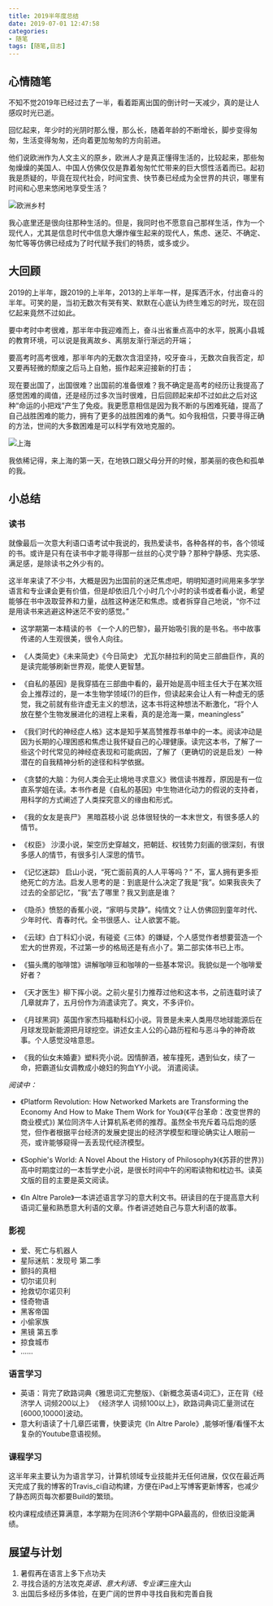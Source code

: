 ```yaml
---
title: 2019半年度总结
date: 2019-07-01 12:47:58
categories:
- 随笔
tags: [随笔,日志]
---
```


## 心情随笔

不知不觉2019年已经过去了一半，看着距离出国的倒计时一天减少，真的是让人感叹时光已逝。

回忆起来，年少时的光阴时那么慢，那么长，随着年龄的不断增长，脚步变得匆匆，生活变得匆匆，还向着更加匆匆的方向前进。

他们说欧洲作为人文主义的原乡，欧洲人才是真正懂得生活的，比较起来，那些匆匆燥燥的美国人、中国人仿佛仅仅是靠着匆匆忙忙带来的巨大惯性活着而已。起初我是质疑的，毕竟在现代社会，时间宝贵、快节奏已经成为全世界的共识，哪里有时间和心思来悠闲地享受生活？

![欧洲乡村](https://i.loli.net/2019/07/01/5d1a0360eede066594.jpg)

我心底里还是很向往那种生活的。但是，我同时也不愿意自己那样生活，作为一个现代人，尤其是信息时代中信息大爆炸催生起来的现代人，焦虑、迷茫、不确定、匆忙等等仿佛已经成为了时代赋予我们的特质，或多或少。

<!-- more -->

## 大回顾

2019的上半年，跟2019的上半年，2013的上半年一样，是挥洒汗水，付出奋斗的半年。可笑的是，当初无数次有哭有笑、默默在心底认为终生难忘的时光，现在回忆起来竟然不过如此。

要中考时中考很难，那半年中我迎难而上，奋斗出省重点高中的水平，脱离小县城的教育环境，可以说是我离故乡、离朋友渐行渐远的开端；

要高考时高考很难，那半年内的无数次含泪坚持，咬牙奋斗，无数次自我否定，却又要再轻微的颓废之后马上自勉，振作起来迎接新的打击；

现在要出国了，出国很难？出国前的准备很难？我不确定是高考的经历让我提高了感觉困难的阈值，还是经历过多次当时很难，日后回顾起来却不过如此之后对这种“命运的小把戏”产生了免疫。我更愿意相信是因为我不断的与困难死磕，提高了自己战胜困难的能力，拥有了更多的战胜困难的勇气。如今我相信，只要寻得正确的方法，世间的大多数困难是可以科学有效地克服的。

![上海](https://i.loli.net/2019/07/01/5d1a06f2997b661894.jpg)

我依稀记得，来上海的第一天，在地铁口跟父母分开的时候，那美丽的夜色和孤单的我。

## 小总结

### 读书

就像最后一次意大利语口语考试中我说的，我热爱读书，各种各样的书，各个领域的书。或许是只有在读书中才能寻得那一丝丝的心灵宁静？那种宁静感、充实感、满足感，是除读书之外少有的。

这半年来读了不少书，大概是因为出国前的迷茫焦虑吧，明明知道时间用来多学学语言和专业课会更有价值，但是却依旧几个小时几个小时的读书或者看小说，希望能够在书中汲取营养和力量，战胜这种迷茫和焦虑。或者拆穿自己地说，“你不过是用读书来逃避这种迷茫不安的感觉。”

- 这学期第一本精读的书 《一个人的巴黎》，最开始吸引我的是书名。书中故事传递的人生观很美，很令人向往。

- 《人类简史》《未来简史》《今日简史》 尤瓦尔赫拉利的简史三部曲巨作，真的是读完能够刷新世界观，能使人更智慧。

- 《自私的基因》是我穿插在三部曲中看的，最开始是高中班主任大于在某次班会上推荐过的，是一本生物学领域(?)的巨作，但读起来会让人有一种虚无的感觉，我之前就有些许虚无主义的想法，这本书将这种想法不断激化，“将个人放在整个生物发展进化的进程上来看，真的是沧海一粟，meaningless”

- 《我们时代的神经症人格》这本是知乎某高赞推荐书单中的一本。阅读冲动是因为长期的心理困惑和焦虑让我怀疑自己的心理健康。读完这本书，了解了一些这个时代常见的神经症表现和可能病因，了解了（更确切的说是启发）一种潜在的自我精神分析的途径和科学依据。

- 《贪婪的大脑：为何人类会无止境地寻求意义》微信读书推荐，原因是有一位直系学姐在读。本书作者是《自私的基因》中生物进化动力的假说的支持者，用科学的方式阐述了人类探究意义的缘由和形式。

- 《我的女友是丧尸》 黑暗荔枝小说 总体很轻快的一本末世文，有很多感人的情节。

- 《权臣》 沙漠小说，架空历史穿越文，把朝廷、权钱势力刻画的很深刻，有很多感人的情节，有很多引人深思的情节。

- 《记忆迷踪》 启山小说，“死亡面前真的人人平等吗？” 不，富人拥有更多拒绝死亡的方法。启发人思考的是：到底是什么决定了我是“我”。如果我丧失了过去的全部记忆，“我”去了哪里？我又到底是谁？

- 《隐杀》愤怒的香蕉小说，“家明与灵静”。纯情文？让人仿佛回到童年时代、少年时代、青春时代。全书很感人、让人欲罢不能。

- 《云球》白丁科幻小说，有碰瓷《三体》的嫌疑，个人感觉作者想要营造一个宏大的世界观，不过第一步的格局还是有点小了。第二部实体书已上市。

- 《猫头鹰的咖啡馆》讲解咖啡豆和咖啡的一些基本常识。我貌似是一个咖啡爱好者？

- 《天才医生》柳下挥小说。之前火星引力推荐过他和这本书，之前连载时读了几章就弃了，五月份作为消遣读完了。爽文，不多评价。

- 《月球黑洞》英国作家杰玛福勒科幻小说。背景是未来人类用尽地球能源后在月球发现新能源把月球挖空。讲述女主人公的心路历程和与恶斗争的神奇故事。个人感觉没啥意思。

- 《我的仙女未婚妻》塑料壳小说。因情醉酒，被车撞死，遇到仙女，续了一命，把霸道仙女调教成小媳妇的狗血YY小说。 消遣阅读。

*阅读中：*

- 《Platform Revolution: How Networked Markets are Transforming the Economy And How to Make Them Work for You》(《平台革命：改变世界的商业模式》) 某位同济牛人计算机系老师的推荐。虽然全书充斥着马后炮的感觉，但作者根据平台经济的发展史提出的经济学模型和理论确实让人眼前一亮，或许能够窥得一丢丢现代经济模型。

- 《Sophie's World: A Novel About the History of Philosophy》(《苏菲的世界》) 高中时期度过的一本哲学史小说，是很长时间中午的闲暇读物和枕边书。读英文版的目的主要是英文阅读。

- 《In Altre Parole》一本讲述语言学习的意大利文书。研读目的在于提高意大利语词汇量和熟悉意大利语的文章。作者讲述她自己与意大利语的故事。

### 影视

- 爱、死亡与机器人
- 星际迷航：发现号 第二季
- 颤抖的真相
- 切尔诺贝利
- 抢救切尔诺贝利
- 怪奇物语
- 黑客帝国
- 小偷家族
- 黑镜 第五季
- 掠食城市
- ……

### 语言学习

- 英语：背完了欧路词典《雅思词汇完整版》、《新概念英语4词汇》，正在背《经济学人 词频200以上》 《经济学人 词频100以上》，欧路词典词汇量测试在[6000,10000]波动。
- 意大利语读了十几章匹诺曹，快要读完《In Altre Parole》,能够听懂/看懂不太复杂的Youtube意语视频。

### 课程学习

这半年来主要认为为语言学习，计算机领域专业技能并无任何进展，仅仅在最近两天完成了我的博客的Travis_ci自动构建，方便在iPad上写博客更新博客，也减少了静态网页每次都要Build的繁琐。

校内课程成绩还算满意，本学期为在同济6个学期中GPA最高的，但依旧没能满绩。

## 展望与计划

1. 暑假再在语言上多下点功夫
2. 寻找合适的方法攻克*英语、意大利语、专业课*三座大山
3. 出国后多经历多体验，在更广阔的世界中寻找自我和完善自我
